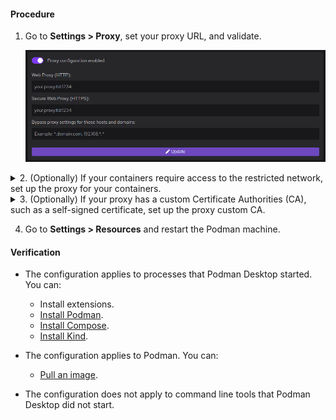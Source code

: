 #### Procedure

1. Go to **Settings > Proxy**, set your proxy URL, and validate.

   ![Proxy configuration screen](img/proxy.png)

<details>
<summary>
2. (Optionally) If your containers require access to the restricted network, set up the proxy for your containers.
</summary>

1. Open a shell prompt on the Podman machine:

   ```shell-session
   $ podman machine ssh
   ```

1. Edit the `containers.conf` file to pass the proxy environment variables to Podman CLI.

   The file location depends on your connection mode:

   - `rootless`: `$HOME/.config/containers/containers.conf`

   - `rootful`: `/etc/containers/containers.conf`

1. Set the proxy environment variables to pass into the containers:

   ```toml
   [containers]
   http_proxy = true
   env = ["http_proxy=<your.proxy.tld:port>", "https_proxy=<your.proxy.tld:port>"]
   ```

1. Go to **Settings > Resources** and restart the Podman machine.

</details>

<details>
<summary>
3. (Optionally) If your proxy has a custom Certificate Authorities (CA), such as a self-signed certificate, set up the proxy custom CA.
</summary>

1. Store your proxy Certificate Authorities (CA) in your home directory, in the `proxy_ca.pem` file, in Privacy-Enhanced Mail (PEM) format.

1. Copy the certificate to the Podman machine:

   ```shell-session
   $ cat proxy_ca.pem | podman machine ssh podman-machine-default "cat > proxy_ca.pem"
   ```

1. Open a shell prompt on the Podman machine:

   ```shell-session
   $ podman machine ssh
   ```

1. Add the custom Certificate Authorities (CA) for your proxy:

   ```shell-session
   $ sudo cp proxy_ca.pem /etc/pki/ca-trust/source/anchors/
   $ sudo update-ca-trust
   ```

</details>

4. Go to **Settings > Resources** and restart the Podman machine.

#### Verification

- The configuration applies to processes that Podman Desktop started. You can:

  - Install extensions.
  - [Install Podman](/docs/onboarding-for-containers/installing-podman).
  - [Install Compose](/docs/compose/setting-up-compose).
  - [Install Kind](/docs/onboarding-for-kubernetes/kind/installing-kind).

- The configuration applies to Podman. You can:

  - [Pull an image](/docs/working-with-containers/images/pulling-an-image).

- The configuration does not apply to command line tools that Podman Desktop did not start.
